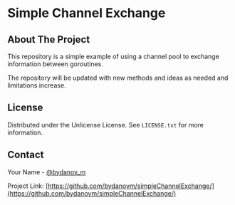 # Simple Channel Exchange

<!-- ABOUT THE PROJECT -->
## About The Project

This repository is a simple example of using a channel pool to exchange information between goroutines.

The repository will be updated with new methods and ideas as needed and limitations increase.

<!-- LICENSE -->
## License

Distributed under the Unlicense License. See `LICENSE.txt` for more information.

<!-- CONTACT -->
## Contact

Your Name - [@bydanov_m](https://t.me/bydanov_m)

Project Link: [https://github.com/bydanovm/simpleChannelExchange/](https://github.com/bydanovm/simpleChannelExchange/)
